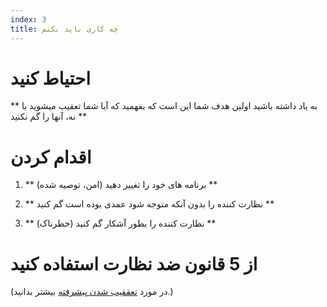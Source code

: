 ```yaml
---
index: 3
title: چه کاری باید بکنم
---
```

# احتیاط کنید

** به یاد داشته باشید اولین هدف شما این است که بفهمید که آیا شما تعقیب میشوید یا نه، آنها را گم نکنید **

# اقدام کردن

1.  ** برنامه های خود را تغییر دهید (امن، توصیه شده) **


2.  ** نظارت کننده را بدون آنکه متوجه شود عمدی بوده است گم کنید **


3.  ** نظارت کننده را بطور آشکار گم کنید (خطرناک)  **

# از 5 قانون ضد نظارت استفاده کنید

(در مورد [تعققیب شدن پیشرفته](umbrella://work/being-followed/advanced) بیشتر بدانید.)